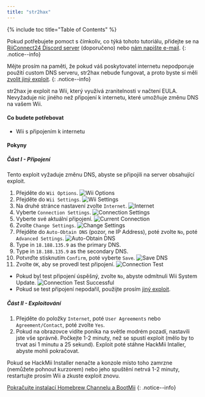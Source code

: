 ```yaml
---
title: "str2hax"
---
```


{% include toc title="Table of Contents" %}

Pokud potřebujete pomoct s čímkoliv, co týká tohoto tutoriálu, přidejte se na [RiiConnect24 Discord server](https://discord.gg/rc24) (doporučeno) nebo [nám napište e-mail](mailto:support@riiconnect24.net).
{: .notice--info}

Mějte prosím na paměti, že pokud váš poskytovatel internetu nepodporuje použití custom DNS serveru, str2hax nebude fungovat, a proto byste si měli [zvolit jiný exploit](get-started).
{: .notice--info}

str2hax je exploit na Wii, který využívá zranitelnosti v načtení EULA. Nevyžaduje nic jiného než připojení k internetu, které umožňuje změnu DNS na vašem Wii.

#### Co budete potřebovat

* Wii s připojením k internetu

#### Pokyny

##### Část I - Připojení

Tento exploit vyžaduje změnu DNS, abyste se připojili na server obsahující exploit.

1. Přejděte do `Wii Options`. ![Wii Options](/images/RiiConnect24/Internet_1.png)
2. Přejděte do `Wii Settings`. ![Wii Settings](/images/RiiConnect24/Internet_2.png)
3. Na druhé stránce nastavení zvolte `Internet`. ![Internet](/images/RiiConnect24/Internet_3.png)
4. Vyberte `Connection Settings`. ![Connection Settings](/images/RiiConnect24/Internet_4.png)
5. Vyberte své aktuální připojení. ![Current Connection](/images/RiiConnect24/Internet_5.png)
6. Zvolte `Change Settings`. ![Change Settings](/images/RiiConnect24/Internet_6.png)
7. Přejděte do `Auto-Obtain DNS` (pozor, ne IP Address), poté zvolte `No`, poté `Advanced Settings`. ![Auto-Obtain DNS](/images/RiiConnect24/Internet_7.png)
8. Type in `18.188.135.9` as the primary DNS.
9. Type in `18.188.135.9` as the secondary DNS.
10. Potvrďte stisknutím `Confirm`, poté vyberte `Save`. ![Save DNS](/images/RiiConnect24/Internet_10.png)
11. Zvolte `OK`, aby se provedl test připojení. ![Connection Test](/images/RiiConnect24/Internet_11.png)
   - Pokud byl test připojení úspěšný, zvolte `No`, abyste odmítnuli Wii System Update. ![Connection Test Successful](/images/RiiConnect24/Internet_12.png)
   - Pokud se test připojení nepodařil, použijte prosím [jiný exploit](get-started).

##### Část II - Exploitování

1. Přejděte do položky `Internet`, poté `User Agreements` nebo `Agreement/Contact`, poté zvolte `Yes`.
2. Pokud na obrazovce vidíte poníka na světle modrém pozadí, nastavili jste vše správně. Počkejte 1-2 minuty, než se spustí exploit (mělo by to trvat asi 1 minutu a 25 sekund). Exploit poté stáhne HackMii Intaller, abyste mohli pokračovat.

Pokud se HackMii Installer nenačte a konzole místo toho zamrzne (nemůžete pohnout kurzorem) nebo jeho spuštění netrvá 1-2 minuty, restartujte prosím Wii a zkuste exploit znovu.

[Pokračujte instalací Homebrew Channelu a BootMii](hbc)
{: .notice--info}
